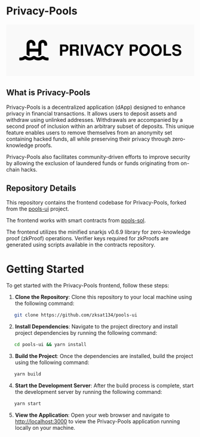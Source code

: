 # Privacy-Pools

![Privacy-Pools banner image](./.github/privacy_pools_banner.png)

## What is Privacy-Pools

Privacy-Pools is a decentralized application (dApp) designed to enhance privacy in financial transactions. It allows users to deposit assets and withdraw using unlinked addresses. Withdrawals are accompanied by a second proof of inclusion within an arbitrary subset of deposits. This unique feature enables users to remove themselves from an anonymity set containing hacked funds, all while preserving their privacy through zero-knowledge proofs.

Privacy-Pools also facilitates community-driven efforts to improve security by allowing the exclusion of laundered funds or funds originating from on-chain hacks.

## Repository Details

This repository contains the frontend codebase for Privacy-Pools, forked from the [pools-ui](https://github.com/ameensol/pools-ui) project.

The frontend works with smart contracts from [pools-sol](https://github.com/0x132fabb5bc2fb61fc68bcfb5508841ddb11e9/pools-sol).

The frontend utilizes the minified snarkjs v0.6.9 library for zero-knowledge proof (zkProof) operations. Verifier keys required for zkProofs are generated using scripts available in the contracts repository.

# Getting Started

To get started with the Privacy-Pools frontend, follow these steps:

1. **Clone the Repository**: Clone this repository to your local machine using the following command:
```bash
   git clone https://github.com/zksat134/pools-ui
```

2. **Install Dependencies**: Navigate to the project directory and install project dependencies by running the following command:
```bash
   cd pools-ui && yarn install
```

3. **Build the Project**: Once the dependencies are installed, build the project using the following command:
```bash
   yarn build
```

4. **Start the Development Server**: After the build process is complete, start the development server by running the following command:
```bash
   yarn start
```

5. **View the Application**: Open your web browser and navigate to [http://localhost:3000](http://localhost:3000) to view the Privacy-Pools application running locally on your machine.